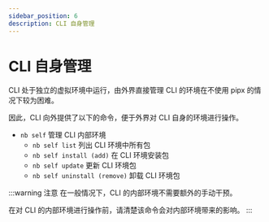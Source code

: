 ```yaml
---
sidebar_position: 6
description: CLI 自身管理
---
```


# CLI 自身管理

CLI 处于独立的虚拟环境中运行，由外界直接管理 CLI 的环境在不使用 pipx 的情况下较为困难。

因此，CLI 向外提供了以下的命令，便于外界对 CLI 自身的环境进行操作。

- `nb self` 管理 CLI 内部环境
  - `nb self list` 列出 CLI 环境中所有包
  - `nb self install (add)` 在 CLI 环境安装包
  - `nb self update` 更新 CLI 环境包
  - `nb self uninstall (remove)` 卸载 CLI 环境包

:::warning 注意
在一般情况下，CLI 的内部环境不需要额外的手动干预。

在对 CLI 的内部环境进行操作前，请清楚该命令会对内部环境带来的影响。
:::
